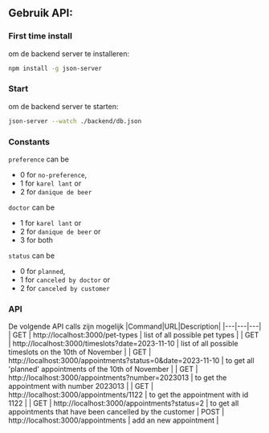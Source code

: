 ## Gebruik API:

### First time install 
om de backend server te installeren: 
```bash
npm install -g json-server
```

### Start 
om de backend server te starten: 
```bash
json-server --watch ./backend/db.json
```

### Constants
`preference` can be 
 - 0 for `no-preference`, 
 - 1 for `karel lant` or 
 - 2 for `danique de beer`
  
`doctor` can be 
 - 1 for `karel lant` or 
 - 2 for `danique de beer` or 
 - 3 for both
    
`status` can be 
 - 0 for `planned`, 
 - 1 for `canceled by doctor` or 
 - 2 for `canceled by customer` 

### API
De volgende API calls zijn mogelijk
|Command|URL|Description|
|---|---|---|
| GET   | http://localhost:3000/pet-types                              | list of all possible pet types |
| GET   | http://localhost:3000/timeslots?date=2023-11-10              | list of all possible timeslots on the 10th of November |
| GET   | http://localhost:3000/appointments?status=0&date=2023-11-10  | to get all 'planned' appointments of the 10th of November |
| GET   | http://localhost:3000/appointments?number=2023013            | to get the appointment with number 2023013 |
| GET   | http://localhost:3000/appointments/1122                      | to get the appointment with id 1122 |
| GET   | http://localhost:3000/appointments?status=2                  | to get all appointments that have been cancelled by the customer
| POST  | http://localhost:3000/appointments                           | add an new appointment |
